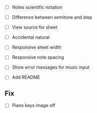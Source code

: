 - [ ] Notes scientific notation
- [ ] Difference between semitone and step
- [ ] View source for sheet
- [ ] Accidental natural
- [ ] Responsive sheet width
- [ ] Responsive note spacing
- [ ] Show error messages for music input

- [ ] Add README

## Fix

- [ ] Piano keys image off
